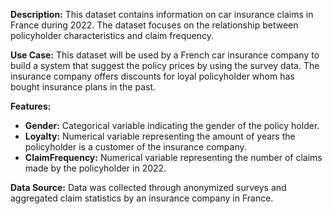 **Description:** This dataset contains information on car insurance claims in France during 2022. The dataset focuses on the relationship between policyholder characteristics and claim frequency.

**Use Case:** This dataset will be used by a French car insurance company to build a system that suggest the policy prices by using the survey data. The insurance company offers discounts for loyal policyholder whom has bought insurance plans in the past. 

**Features:**

* **Gender:**  Categorical variable indicating the gender of the policy holder.
* **Loyalty:** Numerical variable representing the amount of years the policyholder is a customer of the insurance company.
* **ClaimFrequency:** Numerical variable representing the number of claims made by the policyholder in 2022.

**Data Source:** Data was collected through anonymized surveys and aggregated claim statistics by an insurance company in France.